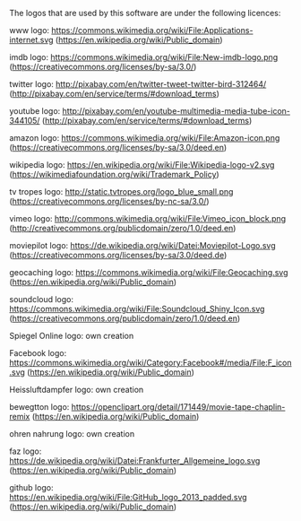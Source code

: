 The logos that are used by this software are under the following licences:

www logo: https://commons.wikimedia.org/wiki/File:Applications-internet.svg (https://en.wikipedia.org/wiki/Public_domain) 

imdb logo: https://commons.wikimedia.org/wiki/File:New-imdb-logo.png (https://creativecommons.org/licenses/by-sa/3.0/)

twitter logo: http://pixabay.com/en/twitter-tweet-twitter-bird-312464/ (http://pixabay.com/en/service/terms/#download_terms)

youtube logo: http://pixabay.com/en/youtube-multimedia-media-tube-icon-344105/ (http://pixabay.com/en/service/terms/#download_terms)

amazon logo: https://commons.wikimedia.org/wiki/File:Amazon-icon.png (https://creativecommons.org/licenses/by-sa/3.0/deed.en)

wikipedia logo: https://en.wikipedia.org/wiki/File:Wikipedia-logo-v2.svg (https://wikimediafoundation.org/wiki/Trademark_Policy)

tv tropes logo: http://static.tvtropes.org/logo_blue_small.png (https://creativecommons.org/licenses/by-nc-sa/3.0/)

vimeo logo: http://commons.wikimedia.org/wiki/File:Vimeo_icon_block.png (http://creativecommons.org/publicdomain/zero/1.0/deed.en)

moviepilot logo: https://de.wikipedia.org/wiki/Datei:Moviepilot-Logo.svg (https://creativecommons.org/licenses/by-sa/3.0/deed.de)

geocaching logo: https://commons.wikimedia.org/wiki/File:Geocaching.svg (https://en.wikipedia.org/wiki/Public_domain)

soundcloud logo: https://commons.wikimedia.org/wiki/File:Soundcloud_Shiny_Icon.svg (https://creativecommons.org/publicdomain/zero/1.0/deed.en)

Spiegel Online logo: own creation

Facebook logo: https://commons.wikimedia.org/wiki/Category:Facebook#/media/File:F_icon.svg (https://en.wikipedia.org/wiki/Public_domain)

Heissluftdampfer logo: own creation

bewegtton logo: https://openclipart.org/detail/171449/movie-tape-chaplin-remix (https://en.wikipedia.org/wiki/Public_domain)

ohren nahrung logo: own creation

faz logo: https://de.wikipedia.org/wiki/Datei:Frankfurter_Allgemeine_logo.svg (https://en.wikipedia.org/wiki/Public_domain)

github logo: https://en.wikipedia.org/wiki/File:GitHub_logo_2013_padded.svg (https://en.wikipedia.org/wiki/Public_domain)
